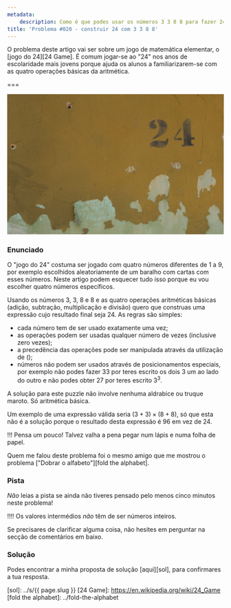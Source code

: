 ```yaml
---
metadata:
    description: Como é que podes usar os números 3 3 8 8 para fazer 24..?
title: 'Problema #020 - construir 24 com 3 3 8 8'
---
```


O problema deste artigo vai ser sobre um jogo de matemática elementar, o [jogo do 24][24 Game]. É comum jogar-se ao "24" nos anos de escolaridade mais jovens porque ajuda os alunos a familiarizarem-se com as quatro operações básicas da aritmética.

===

![A picture of a wall with a 24 in it](24.jpg "Photo by Kadir Celep on Unsplash")

### Enunciado

O "jogo do 24" costuma ser jogado com quatro números diferentes de $1$ a $9$, por exemplo escolhidos aleatoriamente de um baralho com cartas com esses números. Neste artigo podem esquecer tudo isso porque eu vou escolher quatro números específicos.

Usando os números $3$, $3$, $8$ e $8$ e as quatro operações aritméticas básicas (adição, subtração, multiplicação e divisão) quero que construas uma expressão cujo resultado final seja $24$. As regras são simples:

 - cada número tem de ser usado exatamente uma vez;
 - as operações podem ser usadas qualquer número de vezes (inclusive zero vezes);
 - a precedência das operações pode ser manipulada através da utilização de $()$;
 - números não podem ser usados através de posicionamentos especiais, por exemplo não podes fazer $33$ por teres escrito os dois $3$ um ao lado do outro e não podes obter $27$ por teres escrito $3^3$.

A solução para este puzzle não involve nenhuma aldrabice ou truque maroto. Só aritmética básica.

Um exemplo de uma expressão válida seria $(3 + 3) \times (8 + 8)$, só que esta não é a solução porque o resultado desta expressão é $96$ em vez de $24$.

!!! Pensa um pouco! Talvez valha a pena pegar num lápis e numa folha de papel.

Quem me falou deste problema foi o mesmo amigo que me mostrou o problema ["Dobrar o alfabeto"][fold the alphabet].

### Pista

_Não_ leias a pista se ainda não tiveres pensado pelo menos cinco minutos neste problema!

!!!! Os valores intermédios _não_ têm de ser números inteiros.

Se precisares de clarificar alguma coisa, não hesites em perguntar na secção de comentários em baixo.

### Solução

Podes encontrar a minha proposta de solução [aqui][sol], para confirmares a tua resposta.

[sol]: ../s/{{ page.slug }}
[24 Game]: https://en.wikipedia.org/wiki/24_Game
[fold the alphabet]: ../fold-the-alphabet